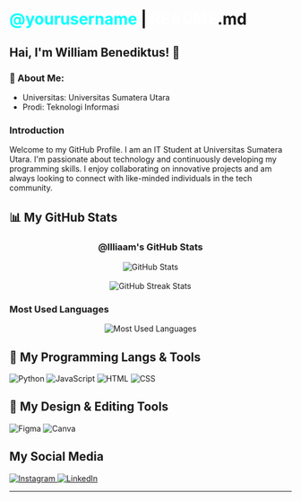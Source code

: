# <span style="color:#00FFFF">@yourusername</span> | <span style="color:#FFFFFF">README</span>.md

## Hai, I'm William Benediktus! 👋

### 👤 About Me:
* Universitas: Universitas Sumatera Utara
* Prodi: Teknologi Informasi

### Introduction
Welcome to my GitHub Profile. I am an IT Student at Universitas Sumatera Utara. I'm passionate about technology and continuously developing my programming skills. I enjoy collaborating on innovative projects and am always looking to connect with like-minded individuals in the tech community.

## 📊 My GitHub Stats

<div align="center">
  <h3>@llliaam's GitHub Stats</h3>
  <img src="https://github-readme-stats.vercel.app/api?username=yourusername&theme=radical&show_icons=true" alt="GitHub Stats" />
  <br />
  <br />
  <img src="https://github-readme-streak-stats.herokuapp.com/?user=yourusername&theme=radical" alt="GitHub Streak Stats" />
</div>

### Most Used Languages
<div align="center">
  <img src="https://github-readme-stats.vercel.app/api/top-langs/?username=yourusername&layout=compact&theme=radical" alt="Most Used Languages" />
</div>

## 🚀 My Programming Langs & Tools
<p align="left">
  <img src="https://img.shields.io/badge/Python-3776AB?style=for-the-badge&logo=python&logoColor=white" alt="Python" />
  <img src="https://img.shields.io/badge/JavaScript-F7DF1E?style=for-the-badge&logo=javascript&logoColor=black" alt="JavaScript" />
  <img src="https://img.shields.io/badge/HTML5-E34F26?style=for-the-badge&logo=html5&logoColor=white" alt="HTML" />
  <img src="https://img.shields.io/badge/CSS3-1572B6?style=for-the-badge&logo=css3&logoColor=white" alt="CSS" />
</p>

## 🎨 My Design & Editing Tools
<p align="left">
  <img src="https://img.shields.io/badge/Figma-F24E1E?style=for-the-badge&logo=figma&logoColor=white" alt="Figma" />
  <img src="https://img.shields.io/badge/Canva-00C4CC?style=for-the-badge&logo=canva&logoColor=white" alt="Canva" />
</p>

## My Social Media
<p align="left">
  <a href="https://www.instagram.com/lll1aamm/">
    <img src="https://img.shields.io/badge/Instagram-E4405F?style=for-the-badge&logo=instagram&logoColor=white" alt="Instagram" />
  </a>
  <a href="https://www.linkedin.com/in/william-benediktus-51032b342/">
    <img src="https://img.shields.io/badge/LinkedIn-0077B5?style=for-the-badge&logo=linkedin&logoColor=white" alt="LinkedIn" />
  </a>
</p>

---

